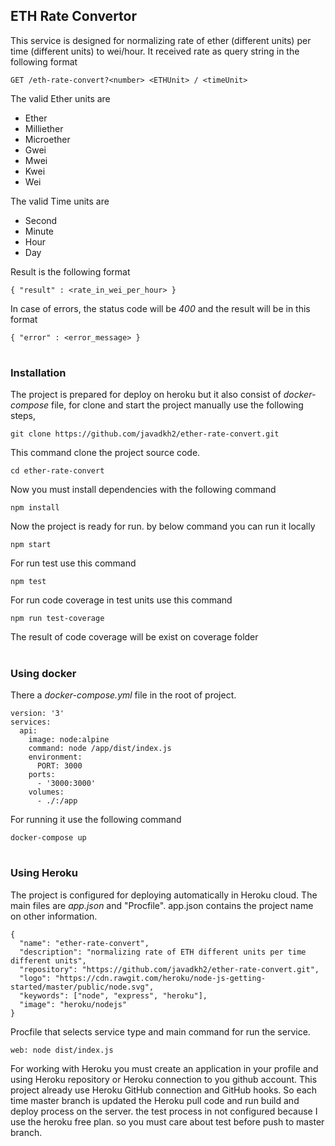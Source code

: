 ## ETH Rate Convertor

This service is designed for normalizing rate of ether (different units) per time (different units) to wei/hour.
It received rate as query string in the following format
```
GET /eth-rate-convert?<number> <ETHUnit> / <timeUnit>
```
The valid Ether units are
* Ether
* Milliether
* Microether
* Gwei
* Mwei
* Kwei
* Wei

The valid Time units are
* Second
* Minute
* Hour
* Day

Result is the following format
```
{ "result" : <rate_in_wei_per_hour> }
```
In case of errors, the status code will be *400* and the result will be in this format
```
{ "error" : <error_message> }
```
#
### Installation
The project is prepared for deploy on heroku but it also consist of *docker-compose* file, for clone and start the project manually use the following steps,
```
git clone https://github.com/javadkh2/ether-rate-convert.git
```
This command clone the project source code.
```
cd ether-rate-convert
```
Now you must install dependencies with the following command
```
npm install
```
Now the project is ready for run. by below command you can run it locally
```
npm start
```
For run test use this command
```
npm test
```
For run code coverage in test units use this command
```
npm run test-coverage
```
The result of code coverage will be exist on coverage folder
#
### Using docker
There a *docker-compose.yml* file in the root of project.
```
version: '3'
services:
  api:
    image: node:alpine
    command: node /app/dist/index.js
    environment:
      PORT: 3000
    ports:
      - '3000:3000'
    volumes:
      - ./:/app  
```

For running it use the following command
```
docker-compose up
```
#
### Using Heroku
The project is configured for deploying automatically in Heroku cloud. 
The main files are *app.json* and "Procfile".
app.json contains the project name on other information.
```
{
  "name": "ether-rate-convert",
  "description": "normalizing rate of ETH different units per time different units",
  "repository": "https://github.com/javadkh2/ether-rate-convert.git",
  "logo": "https://cdn.rawgit.com/heroku/node-js-getting-started/master/public/node.svg",
  "keywords": ["node", "express", "heroku"],
  "image": "heroku/nodejs"
}
```
Procfile that selects service type and main command for run the service.
```
web: node dist/index.js
```
For working with Heroku you must create an application in your profile and using Heroku repository or Heroku connection to you github account.
This project already use Heroku GitHub connection and GitHub hooks. So each time master branch is updated the Heroku pull code and run build and deploy process on the server. the test process in not configured because I use the heroku free plan. so you must care about test before push to master branch.
